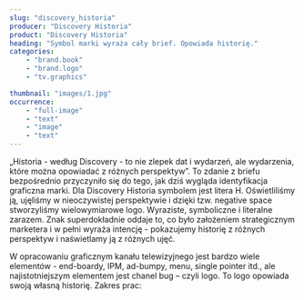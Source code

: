 ```yaml
---
slug: "discovery_historia"
producer: "Discovery Historia"
product: "Discovery Historia"
heading: "Symbol marki wyraża cały brief. Opowiada historię."
categories:
    - "brand.book"
    - "brand.logo"
    - "tv.graphics"

thumbnail: "images/1.jpg"
occurrence:
    - "full-image"
    - "text"
    - "image"
    - "text"
---
```

„Historia - według Discovery - to nie zlepek dat i wydarzeń, ale
wydarzenia, które można opowiadać z różnych perspektyw”. To zdanie
z briefu bezpośrednio przyczyniło się do tego, jak dziś wygląda
identyfikacja graficzna marki. Dla Discovery Historia symbolem jest
litera H. Oświetliliśmy ją, ujęliśmy w nieoczywistej perspektywie i
dzięki tzw. negative space stworzyliśmy wielowymiarowe logo.
Wyraziste, symboliczne i literalne zarazem. Znak superdokładnie
oddaje to, co było założeniem strategicznym marketera i w pełni
wyraża intencję - pokazujemy historię z różnych perspektyw i
naświetlamy ją z różnych ujęć.

W opracowaniu graficznym kanału telewizyjnego jest bardzo wiele
elementów - end-boardy, IPM, ad-bumpy, menu, single pointer itd.,
ale najistotniejszym elementem jest chanel bug – czyli logo. To logo
opowiada swoją własną historię.
Zakres prac:
  